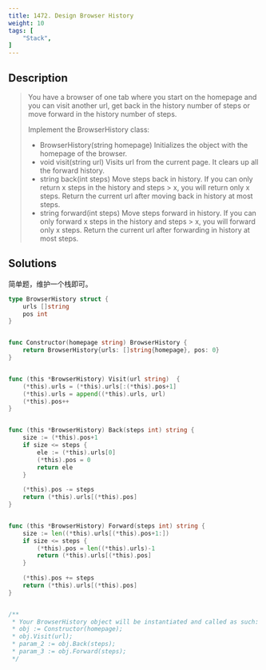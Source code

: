 ```yaml
---
title: 1472. Design Browser History
weight: 10
tags: [
	"Stack",
]
---
```


## Description
> You have a browser of one tab where you start on the homepage and you can visit another url, get back in the history number of steps or move forward in the history number of steps.
> 
> Implement the BrowserHistory class:
> 
> 	- BrowserHistory(string homepage) Initializes the object with the homepage of the browser.
> 	- void visit(string url) Visits url from the current page. It clears up all the forward history.
> 	- string back(int steps) Move steps back in history. If you can only return x steps in the history and steps > x, you will return only x steps. Return the current url after moving back in history at most steps.
> 	- string forward(int steps) Move steps forward in history. If you can only forward x steps in the history and steps > x, you will forward only x steps. Return the current url after forwarding in history at most steps.

## Solutions

简单题，维护一个栈即可。
```go
type BrowserHistory struct {
    urls []string
    pos int
}


func Constructor(homepage string) BrowserHistory {
    return BrowserHistory{urls: []string{homepage}, pos: 0}
}


func (this *BrowserHistory) Visit(url string)  {
    (*this).urls = (*this).urls[:(*this).pos+1]
    (*this).urls = append((*this).urls, url)
    (*this).pos++
}


func (this *BrowserHistory) Back(steps int) string {
    size := (*this).pos+1
    if size <= steps {
        ele := (*this).urls[0]
        (*this).pos = 0
        return ele
    } 
    
    (*this).pos -= steps
    return (*this).urls[(*this).pos]
}


func (this *BrowserHistory) Forward(steps int) string {
    size := len((*this).urls[(*this).pos+1:])
    if size <= steps {
        (*this).pos = len((*this).urls)-1
        return (*this).urls[(*this).pos]
    }
    
    (*this).pos += steps
    return (*this).urls[(*this).pos]
}


/**
 * Your BrowserHistory object will be instantiated and called as such:
 * obj := Constructor(homepage);
 * obj.Visit(url);
 * param_2 := obj.Back(steps);
 * param_3 := obj.Forward(steps);
 */
 ```
